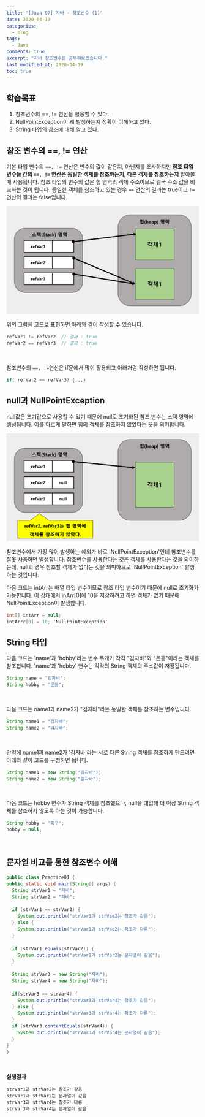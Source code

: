 ```yaml
---
title: "[Java 07] 자바 - 참조변수 (1)"
date: 2020-04-19
categories:
  - blog
tags:
  - Java
comments: true
excerpt: "자바 참조변수를 공부해보겠습니다."
last_modified_at: 2020-04-19
toc: true
---
```


## 학습목표
1. 참조변수의 ==, != 연산을 활용할 수 있다.
2. NullPointException이 왜 발생하는지 정확이 이해하고 있다.
3. String 타입의 참조에 대해 알고 있다.


## 참조 변수의  ==,  !=  연산

기본 타입 변수의 `==, !=` 연산은 변수의 값이 같은지, 아닌지를 조사하지만 **참조 타입 변수들 간의 `==, !=` 연산은 동일한 객체를 참조하는지, 다른 객체를 참조하는지** 알아볼 때 사용됩니다. 
참조 타입의 변수의 값은 힙 영역의 객체 주소이므로 결국 주소 값을 비교하는 것이 됩니다. 동일한 객체를 참조하고 있는 경우 ```==``` 연산의 결과는 true이고 `!=` 연산의 결과는 false입니다. 

![refVar02](\assets\images\java\java-basic07\java_refVar01.png)

위의 그림을 코드로 표현하면 아래와 같이 작성할 수 있습니다. 

```java
refVar1 != refVar2  // 결과 : true
refVar2 == refVar3  // 결과 : true
```
<br/>

참조변수의 ```==, !=```연산은 if문에서 많이 활용되고 아래처럼 작성하면 됩니다. 

```java
if( refVar2 == refVar3) {...}
```


## null과 NullPointException

null값은 초기값으로 사용할 수 있기 때문에 null로 초기화된 참조 변수는 스택 영역에 생성됩니다. 이를 다르게 말하면 힙의 객체를 참조하지 않았다는 뜻을 의미합니다.

![refVar02](\assets\images\java\java-basic07\java_refVar02.png)


참조변수에서 가장 많이 발생하는 예외가 바로 'NullPointException'인데 참조변수를 잘못 사용하면 발생합니다. 참조변수를 사용한다는 것은 객체를 사용한다는 것을 의미하는데, null의 경우 참조할 객체가 없다는 것을 의미하므로 'NullPointException' 발생하는 것입니다.


다음 코드는 intArr는 배열 타입 변수이므로 참조 타입 변수이기 때문에 null로 초기화가 가능합니다. 이 상태에서 inArr[0]에 10을 저장하려고 하면 객체가 없기 때문에 NullPointException이 발생합니다.

```java
int[] intArr = null;
intArrr[0] = 10; 'NullPointException'
```


## String 타입

다음 코드는 'name'과 'hobby'라는 변수 두개가 각각 "김자바"와 "운동"이라는 객체를 참조합니다. 'name'과 'hobby' 변수는 각각의 String 객체의 주소값이 저장됩니다.
<br/>

```java
String name = "김자바";
String hobby = "운동";
```

<br/>

다음 코드는 name1과 name2가 "김자바"라는 동일한 객체를 참조하는 변수입니다. 


```java
String name1 = "김자바";
String name2 = "김자바";
```

<br/>

만약에 name1과 name2가 '김자바'라는 서로 다른 String 객체를 참조하게 만드려면 아래와 같이 코드를 구성하면 됩니다.  

```java
String name1 = new String("김자바");
String name2 = new String("김자바");
```

<br/>

다음 코드는 hobby 변수가 String 객체를 참조했으나, null을 대입해 더 이상 String 객체를 참조하지 않도록 하는 것이 가능합니다.


```java
String hobby = "축구";
hobby = null;
```
<br/>


## 문자열 비교를 통한 참조변수 이해

```java
public class Practice01 {
public static void main(String[] args) {
  String strVar1 = "자바";
  String strVar2 = "자바";

  if (strVar1 == strVar2) {
    System.out.println("strVar1과 strVae2는 참조가 같음");
  } else {
    System.out.println("strVar1과 strVae2는 참조가 다름");
  }

  if (strVar1.equals(strVar2)) {
    System.out.println("strVar1과 strVar2는 문자열이 같음");
  }

  String strVar3 = new String("자바");
  String strVar4 = new String("자바");
  
  if(strVar3 == strVar4) {
    System.out.println("strVar3과 strVar4는 참조가 같음");
  } else {
    System.out.println("strVar3과 strVar4는 참조가 다름");
  }
  if (strVar3.contentEquals(strVar4)) {
    System.out.println("strVar3과 strVar4는 문자열이 같음");
  }
}
}
```
<br/>

**실행결과**

```
strVar1과 strVae2는 참조가 같음
strVar1과 strVar2는 문자열이 같음
strVar3과 strVar4는 참조가 다름
strVar3과 strVar4는 문자열이 같음
```

